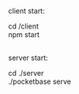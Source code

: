##
client start: 

cd /client <br/>
npm start

##
server start: 

cd ./server <br/>
./pocketbase serve

